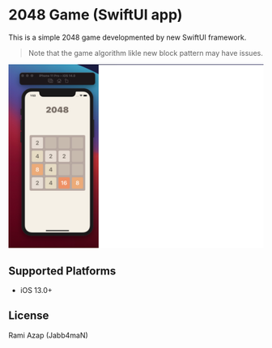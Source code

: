 #  2048 Game (SwiftUI app)

This is a simple 2048 game developmented by new SwiftUI framework.

> Note that the game algorithm likle new block pattern may have issues.

![Screenshot](Screenshot.png)

## Supported Platforms

* iOS 13.0+

## License

Rami Azap (Jabb4maN)
